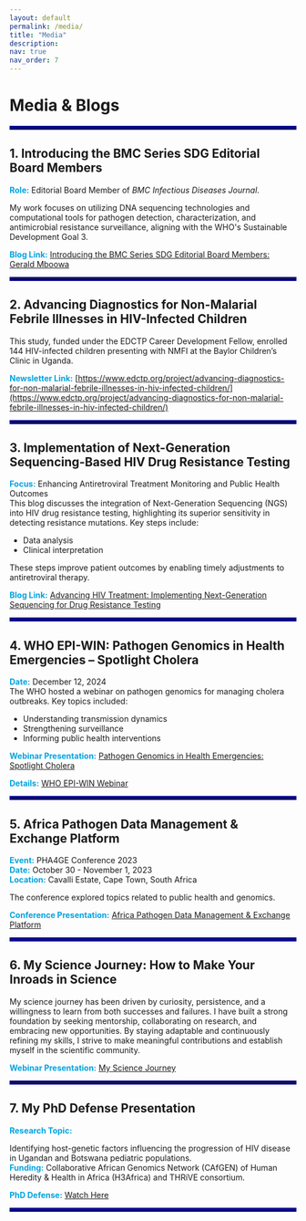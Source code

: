 ```yaml
---
layout: default
permalink: /media/
title: "Media"
description:
nav: true
nav_order: 7
---
```


# **Media & Blogs**

<hr style="border: 3px solid #00008B;">

## **1. Introducing the BMC Series SDG Editorial Board Members**  

**<span style="color: #00A3E0; font-weight: bold;">Role:</span>** Editorial Board Member of <em>BMC Infectious Diseases Journal</em>.

My work focuses on utilizing DNA sequencing technologies and computational tools for pathogen detection, characterization, and antimicrobial resistance surveillance, aligning with the WHO's Sustainable Development Goal 3.  

**<span style="color: #00A3E0; font-weight: bold;">Blog Link:</span>** [Introducing the BMC Series SDG Editorial Board Members: Gerald Mboowa](https://blogs.biomedcentral.com/bmcseriesblog/2022/01/14/introducing-the-bmc-series-sdg-editorial-board-members-gerald-mboowa/)  

<hr style="border: 3px solid #00008B;">  

## **2. Advancing Diagnostics for Non-Malarial Febrile Illnesses in HIV-Infected Children**  

This study, funded under the EDCTP Career Development Fellow, enrolled 144 HIV-infected children presenting with NMFI at the Baylor Children’s Clinic in Uganda.  

**<span style="color: #00A3E0; font-weight: bold;">Newsletter Link:</span>** [https://www.edctp.org/project/advancing-diagnostics-for-non-malarial-febrile-illnesses-in-hiv-infected-children/](https://www.edctp.org/project/advancing-diagnostics-for-non-malarial-febrile-illnesses-in-hiv-infected-children/)  

<hr style="border: 3px solid #00008B;">

## **3. Implementation of Next-Generation Sequencing-Based HIV Drug Resistance Testing**  

**<span style="color: #00A3E0; font-weight: bold;">Focus:</span>** Enhancing Antiretroviral Treatment Monitoring and Public Health Outcomes  
This blog discusses the integration of Next-Generation Sequencing (NGS) into HIV drug resistance testing, highlighting its superior sensitivity in detecting resistance mutations. Key steps include:  

- Data analysis  
- Clinical interpretation  

These steps improve patient outcomes by enabling timely adjustments to antiretroviral therapy.  

**<span style="color: #00A3E0; font-weight: bold;">Blog Link:</span>** [Advancing HIV Treatment: Implementing Next-Generation Sequencing for Drug Resistance Testing](https://microbiologysociety.org/blog/implementation-of-next-generation-sequencing-based-hiv-drug-resistance-testing-enhancing-antiretroviral-treatment-monitoring-and-public-health-outcomes.html)  

<hr style="border: 3px solid #00008B;">  

## **4. WHO EPI-WIN: Pathogen Genomics in Health Emergencies – Spotlight Cholera**  

**<span style="color: #00A3E0; font-weight: bold;">Date:</span>** December 12, 2024  
The WHO hosted a webinar on pathogen genomics for managing cholera outbreaks. Key topics included:  

- Understanding transmission dynamics  
- Strengthening surveillance  
- Informing public health interventions  

**<span style="color: #00A3E0; font-weight: bold;">Webinar Presentation:</span>** [Pathogen Genomics in Health Emergencies: Spotlight Cholera](https://www.youtube.com/watch?v=7ZJbfTpNkfc)  

**<span style="color: #00A3E0; font-weight: bold;">Details:</span>** [WHO EPI-WIN Webinar](https://www.who.int/news-room/events/detail/2024/12/12/default-calendar/who-epi-win-webinar-pathogen-genomics-in-health-emergencies-spotlight-cholera)  

<hr style="border: 3px solid #00008B;">

## **5. Africa Pathogen Data Management & Exchange Platform**  

**<span style="color: #00A3E0; font-weight: bold;">Event:</span>** PHA4GE Conference 2023  
**<span style="color: #00A3E0; font-weight: bold;">Date:</span>** October 30 - November 1, 2023  
**<span style="color: #00A3E0; font-weight: bold;">Location:</span>** Cavalli Estate, Cape Town, South Africa  

The conference explored topics related to public health and genomics.

**<span style="color: #00A3E0; font-weight: bold;">Conference Presentation:</span>** [Africa Pathogen Data Management & Exchange Platform](https://www.youtube.com/watch?v=YpQFh_ZtA4E&t=2s)  

<hr style="border: 3px solid #00008B;">

## **6. My Science Journey: How to Make Your Inroads in Science**  

My science journey has been driven by curiosity, persistence, and a willingness to learn from both successes and failures. I have built a strong foundation by seeking mentorship, collaborating on research, and embracing new opportunities. By staying adaptable and continuously refining my skills, I strive to make meaningful contributions and establish myself in the scientific community.

**<span style="color: #00A3E0; font-weight: bold;">Webinar Presentation:</span>** [My Science Journey](https://www.youtube.com/watch?v=lUumnB5JS60)  

<hr style="border: 3px solid #00008B;">

## **7. My PhD Defense Presentation**  

**<span style="color: #00A3E0; font-weight: bold;">Research Topic:</span>**

Identifying host-genetic factors influencing the progression of HIV disease in Ugandan and Botswana pediatric populations.  
**<span style="color: #00A3E0; font-weight: bold;">Funding:</span>** Collaborative African Genomics Network (CAfGEN) of Human Heredity & Health in Africa (H3Africa) and THRiVE consortium.  

**<span style="color: #00A3E0; font-weight: bold;">PhD Defense:</span>** [Watch Here](https://www.youtube.com/watch?v=nAXN6JNu8Ng&t=2133s)  

<hr style="border: 3px solid #00008B;">
